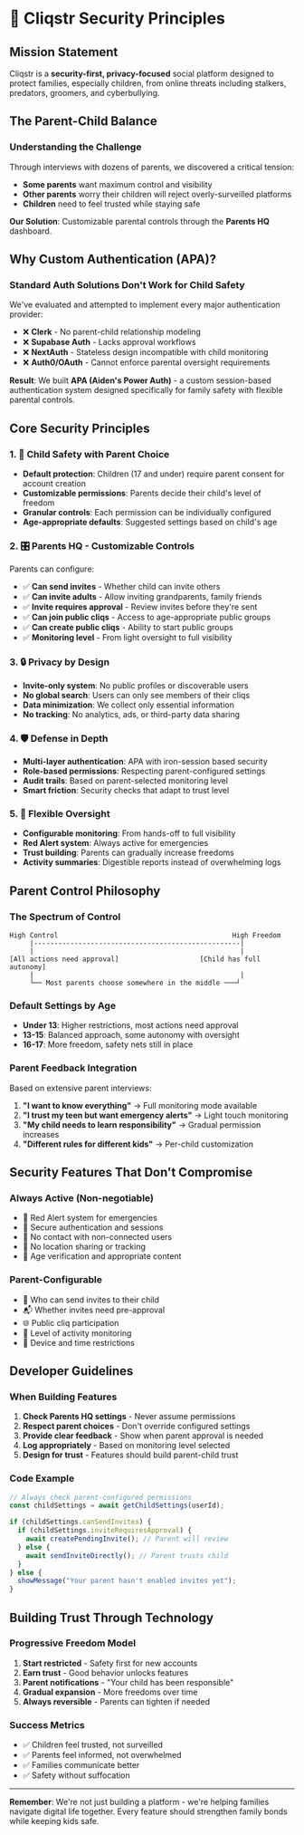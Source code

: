 # 🔐 Cliqstr Security Principles

## Mission Statement

Cliqstr is a **security-first, privacy-focused** social platform designed to protect families, especially children, from online threats including stalkers, predators, groomers, and cyberbullying.

## The Parent-Child Balance

### Understanding the Challenge

Through interviews with dozens of parents, we discovered a critical tension:
- **Some parents** want maximum control and visibility
- **Other parents** worry their children will reject overly-surveilled platforms
- **Children** need to feel trusted while staying safe

**Our Solution**: Customizable parental controls through the **Parents HQ** dashboard.

## Why Custom Authentication (APA)?

### Standard Auth Solutions Don't Work for Child Safety

We've evaluated and attempted to implement every major authentication provider:
- ❌ **Clerk** - No parent-child relationship modeling
- ❌ **Supabase Auth** - Lacks approval workflows  
- ❌ **NextAuth** - Stateless design incompatible with child monitoring
- ❌ **Auth0/OAuth** - Cannot enforce parental oversight requirements

**Result**: We built **APA (Aiden's Power Auth)** - a custom session-based authentication system designed specifically for family safety with flexible parental controls.

## Core Security Principles

### 1. 🚸 Child Safety with Parent Choice
- **Default protection**: Children (17 and under) require parent consent for account creation
- **Customizable permissions**: Parents decide their child's level of freedom
- **Granular controls**: Each permission can be individually configured
- **Age-appropriate defaults**: Suggested settings based on child's age

### 2. 🎛️ Parents HQ - Customizable Controls

Parents can configure:
- ✅ **Can send invites** - Whether child can invite others
- ✅ **Can invite adults** - Allow inviting grandparents, family friends
- ✅ **Invite requires approval** - Review invites before they're sent
- ✅ **Can join public cliqs** - Access to age-appropriate public groups
- ✅ **Can create public cliqs** - Ability to start public groups
- ✅ **Monitoring level** - From light oversight to full visibility

### 3. 🔒 Privacy by Design
- **Invite-only system**: No public profiles or discoverable users
- **No global search**: Users can only see members of their cliqs
- **Data minimization**: We collect only essential information
- **No tracking**: No analytics, ads, or third-party data sharing

### 4. 🛡️ Defense in Depth
- **Multi-layer authentication**: APA with iron-session based security
- **Role-based permissions**: Respecting parent-configured settings
- **Audit trails**: Based on parent-selected monitoring level
- **Smart friction**: Security checks that adapt to trust level

### 5. 👀 Flexible Oversight
- **Configurable monitoring**: From hands-off to full visibility
- **Red Alert system**: Always active for emergencies
- **Trust building**: Parents can gradually increase freedoms
- **Activity summaries**: Digestible reports instead of overwhelming logs

## Parent Control Philosophy

### The Spectrum of Control

```
High Control                                           High Freedom
     |---------------------------------------------------|
     |                                                   |
[All actions need approval]                    [Child has full autonomy]
     |                                                   |
     └── Most parents choose somewhere in the middle ───┘
```

### Default Settings by Age
- **Under 13**: Higher restrictions, most actions need approval
- **13-15**: Balanced approach, some autonomy with oversight
- **16-17**: More freedom, safety nets still in place

### Parent Feedback Integration

Based on extensive parent interviews:
1. **"I want to know everything"** → Full monitoring mode available
2. **"I trust my teen but want emergency alerts"** → Light touch monitoring
3. **"My child needs to learn responsibility"** → Gradual permission increases
4. **"Different rules for different kids"** → Per-child customization

## Security Features That Don't Compromise

### Always Active (Non-negotiable)
- 🚨 Red Alert system for emergencies
- 🔐 Secure authentication and sessions
- 🚫 No contact with non-connected users
- 📍 No location sharing or tracking
- 🎂 Age verification and appropriate content

### Parent-Configurable
- 👥 Who can send invites to their child
- 📬 Whether invites need pre-approval
- 🌐 Public cliq participation
- 👀 Level of activity monitoring
- 📱 Device and time restrictions

## Developer Guidelines

### When Building Features
1. **Check Parents HQ settings** - Never assume permissions
2. **Respect parent choices** - Don't override configured settings
3. **Provide clear feedback** - Show when parent approval is needed
4. **Log appropriately** - Based on monitoring level selected
5. **Design for trust** - Features should build parent-child trust

### Code Example
```typescript
// Always check parent-configured permissions
const childSettings = await getChildSettings(userId);

if (childSettings.canSendInvites) {
  if (childSettings.inviteRequiresApproval) {
    await createPendingInvite(); // Parent will review
  } else {
    await sendInviteDirectly(); // Parent trusts child
  }
} else {
  showMessage("Your parent hasn't enabled invites yet");
}
```

## Building Trust Through Technology

### Progressive Freedom Model
1. **Start restricted** - Safety first for new accounts
2. **Earn trust** - Good behavior unlocks features
3. **Parent notifications** - "Your child has been responsible"
4. **Gradual expansion** - More freedoms over time
5. **Always reversible** - Parents can tighten if needed

### Success Metrics
- ✅ Children feel trusted, not surveilled
- ✅ Parents feel informed, not overwhelmed
- ✅ Families communicate better
- ✅ Safety without suffocation

---

**Remember**: We're not just building a platform - we're helping families navigate digital life together. Every feature should strengthen family bonds while keeping kids safe.